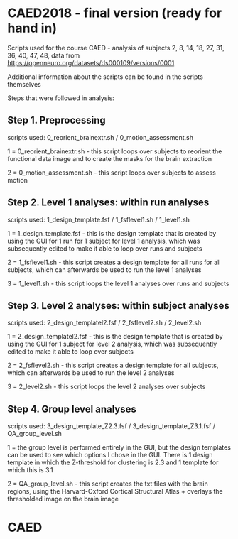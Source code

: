# CAED2018 - final version (ready for hand in)
Scripts used for the course CAED - analysis of subjects 2, 8, 14, 18, 27, 31, 36, 40, 47, 48, data from https://openneuro.org/datasets/ds000109/versions/0001

Additional information about the scripts can be found in the scripts themselves

Steps that were followed in analysis:

## Step 1. Preprocessing

scripts used: 0_reorient_brainextr.sh / 0_motion_assessment.sh

1 = 0_reorient_brainextr.sh - this script loops over subjects to reorient the functional data image and to create the masks for the brain extraction

2 = 0_motion_assessment.sh - this script loops over subjects to assess motion

## Step 2. Level 1 analyses: within run analyses    

scripts used: 1_design_template.fsf / 1_fsflevel1.sh / 1_level1.sh

1 = 1_design_template.fsf - this is the design template that is created by using the GUI for 1 run for 1 subject for level 1 analysis, which was subsequently edited to make it able to loop over runs and subjects

2 = 1_fsflevel1.sh - this script creates a design template for all runs for all subjects, which can afterwards be used to run the level 1 analyses

3 = 1_level1.sh - this script loops the level 1 analyses over runs and subjects

## Step 3. Level 2 analyses: within subject analyses

scripts used: 2_design_templatel2.fsf / 2_fsflevel2.sh / 2_level2.sh

1 = 2_design_templatel2.fsf - this is the design template that is created by using the GUI for 1 subject for level 2 analysis, which was subsequently edited to make it able to loop over subjects

2 = 2_fsflevel2.sh - this script creates a design template for all subjects, which can afterwards be used to run the level 2 analyses

3 = 2_level2.sh - this script loops the level 2 analyses over subjects

## Step 4. Group level analyses

scripts used: 3_design_template_Z2.3.fsf / 3_design_template_Z3.1.fsf / QA_group_level.sh

1 = the group level is performed entirely in the GUI, but the design templates can be used to see which options I chose in the GUI. There is 1 design template in which the Z-threshold for clustering is 2.3 and 1 template for which this is 3.1

2 = QA_group_level.sh - this script creates the txt files with the brain regions, using the Harvard-Oxford Cortical Structural Atlas + overlays the thresholded image on the brain image
# CAED
